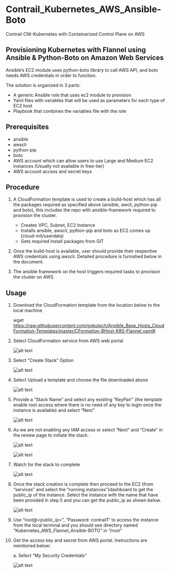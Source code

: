# Contrail_Kubernetes_AWS_Ansible-Boto
Contrail CNI-Kubernetes with Containarized Control Plane on AWS

## Provisioning Kubernetes with Flannel using Ansible & Python-Boto on Amazon Web Services

Ansible’s EC2 module uses python-boto library to call AWS API, and boto needs AWS credentials in order to function.

The solution is organized in 3 parts:

*	A generic Ansible role that uses ec2 module to provision
*	Yaml files with variables that will be used as parameters for each type of EC2 host
* Playbook that combines the variables file with the role

## Prerequisites

*	ansible 
*	awscli
*	python-pip
*	boto
*	AWS account which can allow users to use Large and Medium EC2 instances (Usually not available in free-tier)
*	AWS account access and secret keys

## Procedure

1.	A CloudFormation template is used to create a build-host which has all the packages required as specified above (ansible, awcli, python-pip and boto), this includes the repo with ansible-framework required to provision the cluster.

    * Creates VPC, Subnet, EC2 Instance
    * Installs ansible, awscli, python-pip and boto as EC2 comes up (cloud-init/userdata)
    * Gets required install packages from GIT

2.	Once the build-host is available, user should provide their respective AWS credentials using awscli. Detailed procedure is furnished below in the document.
3.  The ansible framework on the host triggers required tasks to provision the cluster on AWS.

## Usage

1. Download the CloudFormation template from the location below to the local machine

   wget https://raw.githubusercontent.com/gokulpch/Ansible_Base_Hosts_CloudFormation-Templates/master/CFormation-BHost-K8S-Flannel.yaml#

2. Select CloudFormation service from AWS web portal 

    ![alt text](https://github.com/gokulpch/Contrail_Kubernetes_AWS_Ansible-Boto/blob/master/img/aws1.png)

3. Select “Create Stack” Option
 
    ![alt text](https://github.com/gokulpch/Contrail_Kubernetes_AWS_Ansible-Boto/blob/master/img/aws2.png)
    
4. Select Upload a template and choose the file downloaded above
 
    ![alt text](https://github.com/gokulpch/Contrail_Kubernetes_AWS_Ansible-Boto/blob/master/img/aws3.png)
    
5. Provide a “Stack Name” and select any existing “KeyPair” (the template enable root access where there is no need of any key    to login once the instance is available) and select “Next”

    ![alt text](https://github.com/gokulpch/Contrail_Kubernetes_AWS_Ansible-Boto/blob/master/img/aws4.png)
    
6. As we are not enabling any IAM access or select “Next” and “Create” in the review page to initiate the stack.

    ![alt text](https://github.com/gokulpch/Contrail_Kubernetes_AWS_Ansible-Boto/blob/master/img/aws5.png)
    
    ![alt text](https://github.com/gokulpch/Contrail_Kubernetes_AWS_Ansible-Boto/blob/master/img/aws6.png)

7. Watch for the stack to complete

    ![alt text](https://github.com/gokulpch/Contrail_Kubernetes_AWS_Ansible-Boto/blob/master/img/aws7.png)
     
8. Once the stack creation is complete then proceed to the EC2 (from “services” and select the “running instances”)dashboard      to get the public_ip of the instance. Select the instance with the name that have been provided in step.5 and you can get      the public_ip as shown below.

    ![alt text](https://github.com/gokulpch/Contrail_Kubernetes_AWS_Ansible-Boto/blob/master/img/aws8.png)
    
9. Use “root@<public_ip>”, “Password: contrail1” to access the instance from the local terminal and you should see directory      named “Kubernetes_AWS_Flannel_Ansible-BOTO” in “/root”

10. Get the access key and secret from AWS portal. Instructions are mentioned below:

    a. Select “My Security Credentials”
    
       ![alt text](https://github.com/gokulpch/Contrail_Kubernetes_AWS_Ansible-Boto/blob/master/img/aws9.png)
    

    

